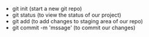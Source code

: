 - git init (start a new git repo)
- git status (to view the status of our project)
- git add (to add changes to staging area of our repo)
- git commit -m 'mssage' (to commit our changes)